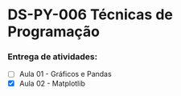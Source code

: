 # DS-PY-006 Técnicas de Programação

### Entrega de atividades:

- [ ] Aula 01 - Gráficos e Pandas
- [x] Aula 02 - Matplotlib
